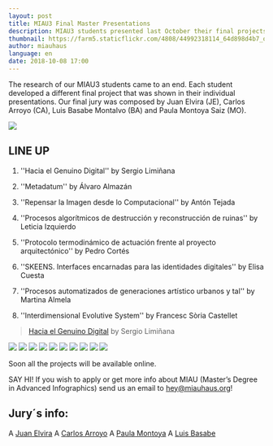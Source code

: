```yaml
---
layout: post
title: MIAU3 Final Master Presentations
description: MIAU3 students presented last October their final projects
thumbnail: https://farm5.staticflickr.com/4808/44992318114_64d898d4b7_o_d.jpg
author: miauhaus
language: en
date: 2018-10-08 17:00
---
```

The research of our MIAU3 students came to an end. Each student developed a different final project that was shown in their individual presentations.
Our final jury was composed by Juan Elvira (JE), Carlos Arroyo (CA), Luis Basabe Montalvo (BA) and Paula Montoya Saiz (MO).

![](https://farm2.staticflickr.com/1943/45632315012_7c0b187e63_o_d.jpg)
## LINE UP

1. ''Hacia el Genuino Digital'' by Sergio Limiñana

2. ''Metadatum'' by Álvaro Almazán

3. ''Repensar la Imagen desde lo Computacional'' by Antón Tejada

4. ''Procesos algorítmicos de destrucción y reconstrucción de ruinas'' by Leticia Izquierdo

5. ''Protocolo termodinámico de actuación frente al proyecto arquitectónico'' by Pedro Cortés

6. ''SKEENS. Interfaces encarnadas para las identidades digitales'' by Elisa Cuesta

7. ''Procesos automatizados de generaciones artístico urbanos y tal'' by Martina Almela

8. ''Interdimensional Evolutive System'' by Francesc Sòria Castellet

> [Hacia el Genuino Digital](http://metadatum.space/) by Sergio Limiñana


![](https://farm2.staticflickr.com/1978/44958099034_f891ac6003_o_d.jpg)
![](https://farm5.staticflickr.com/4848/43864833520_12d5848450_o_d.jpg)
![](https://farm2.staticflickr.com/1975/44958100024_8c43ec002b_o_d.jpg)
![](https://farm5.staticflickr.com/4903/43864833000_f07c217213_o_d.jpg)
![](https://farm5.staticflickr.com/4848/43864833520_12d5848450_o_d.jpg)
![](https://farm5.staticflickr.com/4868/44958097584_86a7354d3d_o_d.jpg)
![](https://farm5.staticflickr.com/4831/44958099244_16e7d0e609_o_d.jpg)
![](https://farm5.staticflickr.com/4843/44958099734_6e00777576_o_d.jpg)
![](https://farm5.staticflickr.com/4838/43864832740_98d663c8c4_o_d.jpg)
![](https://farm2.staticflickr.com/1926/43864834910_4669407764_o_d.jpg)

Soon all the projects will be available online.

SAY HI! If you wish to apply or get more info about MIAU (Master’s Degree in Advanced Infographics) send us an email to [hey@miauhaus.org](mailto:hey@miauhaus.org)!</p>

## Jury´s info:

A [Juan Elvira](https://www.muradoelvira.com)
A [Carlos Arroyo](http://www.carlosarroyo.net/)
A [Paula Montoya](https://www.paulamontoya.com)
A [Luis Basabe](http://arenasbasabepalacios.com/en/)



